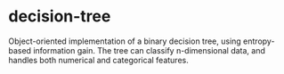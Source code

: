 # decision-tree
Object-oriented implementation of a binary decision tree, using entropy-based information gain.
The tree can classify n-dimensional data, and handles both numerical and categorical features.
